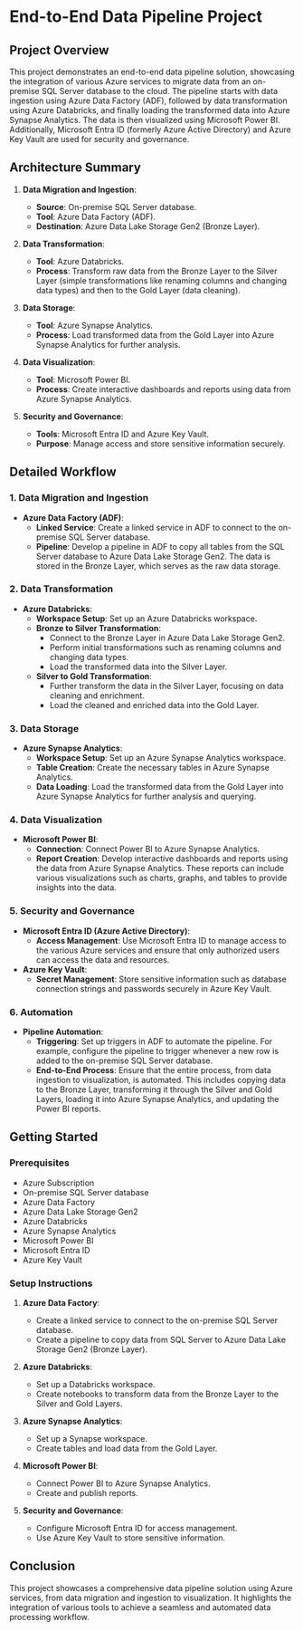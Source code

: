 

# End-to-End Data Pipeline Project

## Project Overview

This project demonstrates an end-to-end data pipeline solution, showcasing the integration of various Azure services to migrate data from an on-premise SQL Server database to the cloud. The pipeline starts with data ingestion using Azure Data Factory (ADF), followed by data transformation using Azure Databricks, and finally loading the transformed data into Azure Synapse Analytics. The data is then visualized using Microsoft Power BI. Additionally, Microsoft Entra ID (formerly Azure Active Directory) and Azure Key Vault are used for security and governance.

## Architecture Summary

1. **Data Migration and Ingestion**: 
   - **Source**: On-premise SQL Server database.
   - **Tool**: Azure Data Factory (ADF).
   - **Destination**: Azure Data Lake Storage Gen2 (Bronze Layer).

2. **Data Transformation**:
   - **Tool**: Azure Databricks.
   - **Process**: Transform raw data from the Bronze Layer to the Silver Layer (simple transformations like renaming columns and changing data types) and then to the Gold Layer (data cleaning).

3. **Data Storage**:
   - **Tool**: Azure Synapse Analytics.
   - **Process**: Load transformed data from the Gold Layer into Azure Synapse Analytics for further analysis.

4. **Data Visualization**:
   - **Tool**: Microsoft Power BI.
   - **Process**: Create interactive dashboards and reports using data from Azure Synapse Analytics.

5. **Security and Governance**:
   - **Tools**: Microsoft Entra ID and Azure Key Vault.
   - **Purpose**: Manage access and store sensitive information securely.

## Detailed Workflow

### 1. Data Migration and Ingestion

- **Azure Data Factory (ADF)**:
  - **Linked Service**: Create a linked service in ADF to connect to the on-premise SQL Server database.
  - **Pipeline**: Develop a pipeline in ADF to copy all tables from the SQL Server database to Azure Data Lake Storage Gen2. The data is stored in the Bronze Layer, which serves as the raw data storage.

### 2. Data Transformation

- **Azure Databricks**:
  - **Workspace Setup**: Set up an Azure Databricks workspace.
  - **Bronze to Silver Transformation**:
    - Connect to the Bronze Layer in Azure Data Lake Storage Gen2.
    - Perform initial transformations such as renaming columns and changing data types.
    - Load the transformed data into the Silver Layer.
  - **Silver to Gold Transformation**:
    - Further transform the data in the Silver Layer, focusing on data cleaning and enrichment.
    - Load the cleaned and enriched data into the Gold Layer.

### 3. Data Storage

- **Azure Synapse Analytics**:
  - **Workspace Setup**: Set up an Azure Synapse Analytics workspace.
  - **Table Creation**: Create the necessary tables in Azure Synapse Analytics.
  - **Data Loading**: Load the transformed data from the Gold Layer into Azure Synapse Analytics for further analysis and querying.

### 4. Data Visualization

- **Microsoft Power BI**:
  - **Connection**: Connect Power BI to Azure Synapse Analytics.
  - **Report Creation**: Develop interactive dashboards and reports using the data from Azure Synapse Analytics. These reports can include various visualizations such as charts, graphs, and tables to provide insights into the data.

### 5. Security and Governance

- **Microsoft Entra ID (Azure Active Directory)**:
  - **Access Management**: Use Microsoft Entra ID to manage access to the various Azure services and ensure that only authorized users can access the data and resources.
- **Azure Key Vault**:
  - **Secret Management**: Store sensitive information such as database connection strings and passwords securely in Azure Key Vault.

### 6. Automation

- **Pipeline Automation**:
  - **Triggering**: Set up triggers in ADF to automate the pipeline. For example, configure the pipeline to trigger whenever a new row is added to the on-premise SQL Server database.
  - **End-to-End Process**: Ensure that the entire process, from data ingestion to visualization, is automated. This includes copying data to the Bronze Layer, transforming it through the Silver and Gold Layers, loading it into Azure Synapse Analytics, and updating the Power BI reports.

## Getting Started

### Prerequisites

- Azure Subscription
- On-premise SQL Server database
- Azure Data Factory
- Azure Data Lake Storage Gen2
- Azure Databricks
- Azure Synapse Analytics
- Microsoft Power BI
- Microsoft Entra ID
- Azure Key Vault

### Setup Instructions

1. **Azure Data Factory**:
   - Create a linked service to connect to the on-premise SQL Server database.
   - Create a pipeline to copy data from SQL Server to Azure Data Lake Storage Gen2 (Bronze Layer).

2. **Azure Databricks**:
   - Set up a Databricks workspace.
   - Create notebooks to transform data from the Bronze Layer to the Silver and Gold Layers.

3. **Azure Synapse Analytics**:
   - Set up a Synapse workspace.
   - Create tables and load data from the Gold Layer.

4. **Microsoft Power BI**:
   - Connect Power BI to Azure Synapse Analytics.
   - Create and publish reports.

5. **Security and Governance**:
   - Configure Microsoft Entra ID for access management.
   - Use Azure Key Vault to store sensitive information.

## Conclusion

This project showcases a comprehensive data pipeline solution using Azure services, from data migration and ingestion to visualization. It highlights the integration of various tools to achieve a seamless and automated data processing workflow.

